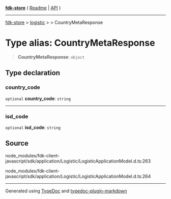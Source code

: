 [**fdk-store**](../../../README.md) ( [Readme](../../../README.md) \| [API](../../../API.md) )

---

[fdk-store](../../../API.md) > [logistic](../../README.md) > [<internal>](../README.md) > CountryMetaResponse

# Type alias: CountryMetaResponse

> **CountryMetaResponse**: `object`

## Type declaration

### country_code

`optional` **country_code**: `string`

---

### isd_code

`optional` **isd_code**: `string`

## Source

node_modules/fdk-client-javascript/sdk/application/Logistic/LogisticApplicationModel.d.ts:263

node_modules/fdk-client-javascript/sdk/application/Logistic/LogisticApplicationModel.d.ts:264

---

Generated using [TypeDoc](https://typedoc.org/) and [typedoc-plugin-markdown](https://www.npmjs.com/package/typedoc-plugin-markdown)
